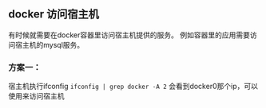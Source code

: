 ## docker 访问宿主机
有时候就需要在docker容器里访问宿主机提供的服务。
例如容器里的应用需要访问宿主机的mysql服务。

### 方案一：
宿主机执行ifconfig
``
ifconfig | grep docker -A 2
``
会看到docker0那个ip，可以使用来访问宿主机
